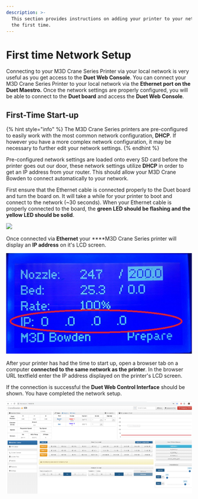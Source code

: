 ```yaml
---
description: >-
  This section provides instructions on adding your printer to your network for
  the first time.
---
```


# First time Network Setup

Connecting to your M3D Crane Series Printer via your local network is very useful as you get access to the **Duet Web Console**. You can connect your M3D Crane Series Printer to your local network via the **Ethernet port on the Duet Maestro.** Once the network settings are properly configured, you will be able to connect to the **Duet board** and access the **Duet Web Console**.

## First-Time Start-up <a id="first-time-start-up"></a>

{% hint style="info" %}
The M3D Crane Series printers are pre-configured to easily work with the most common network configuration, **DHCP**. If however you have a more complex network configuration, it may be necessary to further edit your network settings.
{% endhint %}

Pre-configured network settings are loaded onto every SD card before the printer goes out our door, these network settings utilize **DHCP** in order to get an IP address from your router. This should allow your M3D Crane Bowden to connect automatically to your network. 

First ensure that the Ethernet cable is connected properly to the Duet board and turn the board on. It will take a while for your printer to boot and connect to the network \(~30 seconds\). When your Ethernet cable is properly connected to the board, the **green LED should be flashing and the yellow LED should be solid**.

![](../.gitbook/assets/1nxumrea7qvltded-flashingethernet.gif)

Once connected via **Ethernet** your ****M3D Crane Series printer will display an **IP address** on it's LCD screen.

![IP address displayed on the LCD Main Menu](../.gitbook/assets/ipmainmenu.jpg)

After your printer has had the time to start up, open a browser tab on a computer **connected to the same network as the printer**. In the browser URL textfield enter the IP address displayed on the printer's LCD screen. 

 If the connection is successful the **Duet Web Control Interface** should be shown. You have completed the network setup.

![M3D Crane Bowden Duet Web Control Interface](../.gitbook/assets/bowdenduet.png)

 

